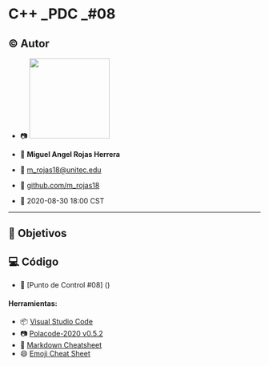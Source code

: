 # C++ _PDC _#08

## :copyright: Autor

- :camera: <img src="https://avatars3.githubusercontent.com/u/56422170?s=400&u=c17bae22002e16fabe68604a3df4bb77b8e1c281&v=4" width="160px">

- :man: **Miguel Angel Rojas Herrera**
- :e-mail: m_rojas18@unitec.edu
- :link: [github.com/m_rojas18](https://github.com/m-rojas18)
- :calendar: 2020-08-30 18:00 CST

---
## :dart: Objetivos

## :computer: Código
- :blue_book: [Punto de Control #08] ()

#### Herramientas:
- :package: [Visual Studio Code](https://code.visualstudio.com/)
- :camera: [Polacode-2020 v0.5.2](https://github.com/jeff-hykin/polacode)
- :notebook: [Markdown Cheatsheet](https://github.com/adam-p/markdown-here/wiki/Markdown-Cheatsheet)
- :smile: [Emoji Cheat Sheet](https://www.webfx.com/tools/emoji-cheat-sheet/)

